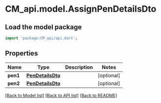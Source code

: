 # CM_api.model.AssignPenDetailsDto

## Load the model package
```dart
import 'package:CM_api/api.dart';
```

## Properties
Name | Type | Description | Notes
------------ | ------------- | ------------- | -------------
**pen1** | [**PenDetailsDto**](PenDetailsDto.md) |  | [optional] 
**pen2** | [**PenDetailsDto**](PenDetailsDto.md) |  | [optional] 

[[Back to Model list]](../README.md#documentation-for-models) [[Back to API list]](../README.md#documentation-for-api-endpoints) [[Back to README]](../README.md)


